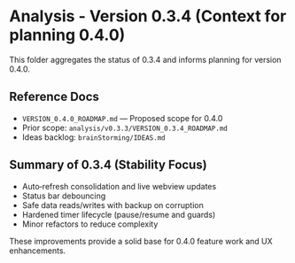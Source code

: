 # Analysis - Version 0.3.4 (Context for planning 0.4.0)

This folder aggregates the status of 0.3.4 and informs planning for version 0.4.0.

## Reference Docs
- `VERSION_0.4.0_ROADMAP.md` — Proposed scope for 0.4.0
- Prior scope: `analysis/v0.3.3/VERSION_0.3.4_ROADMAP.md`
- Ideas backlog: `brainStorming/IDEAS.md`

## Summary of 0.3.4 (Stability Focus)
- Auto‑refresh consolidation and live webview updates
- Status bar debouncing
- Safe data reads/writes with backup on corruption
- Hardened timer lifecycle (pause/resume and guards)
- Minor refactors to reduce complexity

These improvements provide a solid base for 0.4.0 feature work and UX enhancements.
